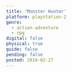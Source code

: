 ```yaml
---
title: 'Monster Hunter'
platform: playstation-2
genre:
  - action-adventure
  - rpg
digital: false
physical: true
guide: false
pending: false
posted: 2018-02-27
---
```

